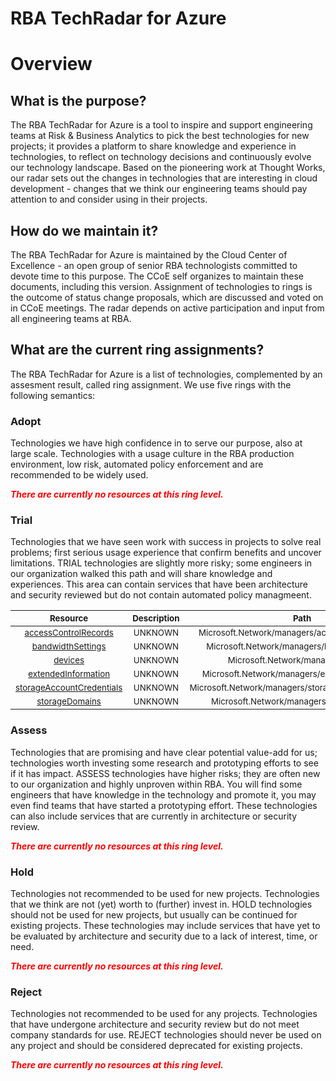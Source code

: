 
RBA TechRadar for Azure
=======================

# Overview

## What is the purpose?


The RBA TechRadar for Azure is a tool to inspire and support engineering teams at Risk & Business Analytics to pick the best technologies for new projects; it provides a platform to share knowledge and experience in technologies, to reflect on technology decisions and continuously evolve our technology landscape.  Based on the pioneering work at Thought Works, our radar sets out the changes in technologies that are interesting in cloud development - changes that we think our engineering teams should pay attention to and consider using in their projects.
## How do we maintain it?


The RBA TechRadar for Azure is maintained by the Cloud Center of Excellence - an open group of senior RBA technologists committed to devote time to this purpose.  The CCoE self organizes to maintain these documents, including this version.  Assignment of technologies to rings is the outcome of status change proposals, which are discussed and voted on in CCoE meetings.  The radar depends on active participation and input from all engineering teams at RBA.
## What are the current ring assignments?


The RBA TechRadar for Azure is a list of technologies, complemented by an assesment result, called ring assignment.  We use five rings with the following semantics:
### Adopt


Technologies we have high confidence in to serve our purpose, also at large scale.  Technologies with a usage culture in the RBA production environment, low risk, automated policy enforcement and are recommended to be widely used.  
  
***<font color="red"> There are currently no resources at this ring level. </font>***
### Trial


Technologies that we have seen work with success in projects to solve real problems;  first serious usage experience that confirm benefits and uncover limitations.  TRIAL technologies are slightly more risky; some engineers in our organization walked this path and will share knowledge and experiences.  This area can contain services that have been architecture and security reviewed but do not contain automated policy managmeent.  

|<sub>Resource</sub>|<sub>Description</sub>|<sub>Path</sub>|<sub>Status</sub>|
| :---: | :---: | :---: | :---: |
|<sub>[accessControlRecords](https://github.com/openrba/python-azure-techradar/tree/master/Microsoft.Network/managers/accessControlRecords)</sub>|<sub>UNKNOWN</sub>|<sub>Microsoft.Network/managers/accessControlRecords</sub>|<sub>TRIAL</sub>|
|<sub>[bandwidthSettings](https://github.com/openrba/python-azure-techradar/tree/master/Microsoft.Network/managers/bandwidthSettings)</sub>|<sub>UNKNOWN</sub>|<sub>Microsoft.Network/managers/bandwidthSettings</sub>|<sub>TRIAL</sub>|
|<sub>[devices](https://github.com/openrba/python-azure-techradar/tree/master/Microsoft.Network/managers/devices)</sub>|<sub>UNKNOWN</sub>|<sub>Microsoft.Network/managers/devices</sub>|<sub>TRIAL</sub>|
|<sub>[extendedInformation](https://github.com/openrba/python-azure-techradar/tree/master/Microsoft.Network/managers/extendedInformation)</sub>|<sub>UNKNOWN</sub>|<sub>Microsoft.Network/managers/extendedInformation</sub>|<sub>TRIAL</sub>|
|<sub>[storageAccountCredentials](https://github.com/openrba/python-azure-techradar/tree/master/Microsoft.Network/managers/storageAccountCredentials)</sub>|<sub>UNKNOWN</sub>|<sub>Microsoft.Network/managers/storageAccountCredentials</sub>|<sub>TRIAL</sub>|
|<sub>[storageDomains](https://github.com/openrba/python-azure-techradar/tree/master/Microsoft.Network/managers/storageDomains)</sub>|<sub>UNKNOWN</sub>|<sub>Microsoft.Network/managers/storageDomains</sub>|<sub>TRIAL</sub>|

### Assess


Technologies that are promising and have clear potential value-add for us; technologies worth investing some research and prototyping efforts to see if it has impact.  ASSESS technologies have higher risks;  they are often new to our organization and highly unproven within RBA.  You will find some engineers that have knowledge in the technology and promote it, you may even find teams that have started a prototyping effort.  These technologies can also include services that are currently in architecture or security review.  
  
***<font color="red"> There are currently no resources at this ring level. </font>***
### Hold


Technologies not recommended to be used for new projects. Technologies that we think are not (yet) worth to (further) invest in.  HOLD technologies should not be used for new projects, but usually can be continued for existing projects.  These technologies may include services that have yet to be evaluated by architecture and security due to a lack of interest, time, or need.  
  
***<font color="red"> There are currently no resources at this ring level. </font>***
### Reject


Technologies not recommended to be used for any projects. Technologies that have undergone architecture and security review but do not meet company standards for use.  REJECT technologies should never be used on any project and should be considered deprecated for existing projects.  
  
***<font color="red"> There are currently no resources at this ring level. </font>***